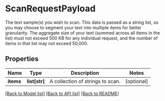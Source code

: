 # ScanRequestPayload

The text sample(s) you wish to scan. This data is passed as a string list, so you may choose to segment your text into multiple items for better granularity. The aggregate size of your text (summed across all items in the list) must not exceed 500 KB for any individual request, and the number of items in that list may not exceed 50,000.
## Properties
Name | Type | Description | Notes
------------ | ------------- | ------------- | -------------
**items** | **list[str]** | A collection of strings to scan. | [optional] 

[[Back to Model list]](../README.md#documentation-for-models) [[Back to API list]](../README.md#documentation-for-api-endpoints) [[Back to README]](../README.md)


